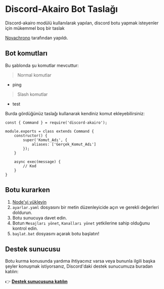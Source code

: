 # Discord-Akairo Bot Taslağı
Discord-akairo modülü kullanılarak yapılan, discord botu yapmak isteyenler için mükemmel boş bir taslak

[Novachrono](https://github.com/BLACKPARADOXz) tarafından yapıldı.

## Bot komutları
Bu şablonda şu komutlar mevcuttur:

> Normal komutlar
- ping

> Slash komutlar
- test

Burda gördüğünüz taslağı kullanarak kendiniz komut ekleyebilirsiniz:

```
const { Command } = require('discord-akairo');

module.exports = class extends Command {
    constructor() {
        super('Komut_Adı', {
            aliases: ['Gerçek_Komut_Adı']
        });
    }

    async exec(message) {
        // Kod
    }
}
```

## Botu kurarken
1. [Node'yi yükleyin](https://nodejs.org/en/download/)
2. ``ayarlar.yaml`` dosyasını bir metin düzenleyicide açın ve gerekli değerleri doldurun.
3. Botu sunucuya davet edin.
4. Botun ``Mesajları yönet``, ``Kanalları yönet`` yetkilerine sahip olduğunu kontrol edin. 
5. ``başlat.bat`` dosyasını açarak botu başlatın!

## Destek sunucusu
Botu kurma konusunda yardıma ihtiyacınız varsa veya bununla ilgili başka şeyler konuşmak istiyorsanız, Discord'daki destek sunucumuza buradan katılın:

👉 **[Destek sunucusuna katılın](https://discord.gg/mGn7gfMbk5)**
